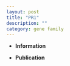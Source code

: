 ```yaml
---
layout: post
title: "PR1"
description: ""
category: gene family
---
```


* **Information**  

* **Publication**  


